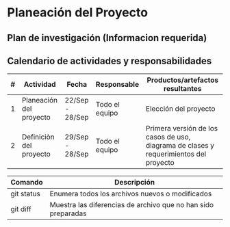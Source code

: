 # Planeación del Proyecto

## Plan de investigación (Informacion requerida)

## Calendario de actividades y responsabilidades

| # | Actividad | Fecha | Responsable | Productos/artefactos resultantes |
| --- | ----------- | ----- | -------------- | ---------------------- |
| 1 | Planeación del proyecto | 22/Sep - 28/Sep | Todo el equipo | Elección del proyecto |
| 2 | Definiciòn del proyecto | 29/Sep - 28/Sep | Todo el equipo | Primera versión de los casos de uso, diagrama de clases y requerimientos del proyecto |

| Comando | Descripción |
| --- | --- |
| git status | Enumera todos los archivos nuevos o modificados |
| git diff | Muestra las diferencias de archivo que no han sido preparadas |
